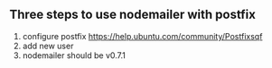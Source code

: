 ## Three steps to use nodemailer with postfix

1. configure postfix https://help.ubuntu.com/community/Postfixsqf
2. add new user
3. nodemailer should be v0.7.1
